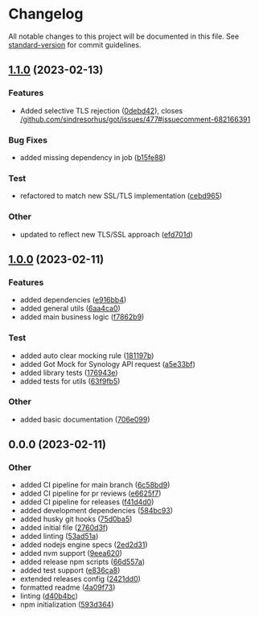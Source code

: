 # Changelog

All notable changes to this project will be documented in this file. See [standard-version](https://github.com/conventional-changelog/standard-version) for commit guidelines.

## [1.1.0](https://github.com/ulisesGascon/synology-chat-communicator/compare/v1.0.0...v1.1.0) (2023-02-13)


### Features

* Added selective TLS rejection ([0debd42](https://github.com/ulisesGascon/synology-chat-communicator/commits/0debd428a72290d2fcc44bb53a50a9eb128571f9)), closes [/github.com/sindresorhus/got/issues/477#issuecomment-682166391](https://github.com/UlisesGascon//github.com/sindresorhus/got/issues/477/issues/issuecomment-682166391)


### Bug Fixes

* added missing dependency in job ([b15fe88](https://github.com/ulisesGascon/synology-chat-communicator/commits/b15fe880eeb7b9ae636e25058fa0629c8abdd8a4))


### Test

* refactored to match new SSL/TLS implementation ([cebd965](https://github.com/ulisesGascon/synology-chat-communicator/commits/cebd96568c7235c875657fdc96e4350b58d2fc5f))


### Other

* updated to reflect new TLS/SSL approach ([efd701d](https://github.com/ulisesGascon/synology-chat-communicator/commits/efd701dd163edf8433f7e93699d66dfeadc374f4))

## [1.0.0](https://github.com/ulisesGascon/synology-chat-communicator/compare/v0.0.0...v1.0.0) (2023-02-11)


### Features

* added dependencies ([e916bb4](https://github.com/ulisesGascon/synology-chat-communicator/commits/e916bb4ecfebf45257072ca81b72f558ea4d7978))
* added general utils ([6aa4ca0](https://github.com/ulisesGascon/synology-chat-communicator/commits/6aa4ca093d251de6d23ab14e55251f5d9c71750c))
* added main business logic ([f7862b9](https://github.com/ulisesGascon/synology-chat-communicator/commits/f7862b9213a81e825a273e9dbeb8fdd251798e36))


### Test

* added auto clear mocking rule ([181197b](https://github.com/ulisesGascon/synology-chat-communicator/commits/181197b0556c94c2797b38010364fb4ac5311f48))
* added Got Mock for Synology API request ([a5e33bf](https://github.com/ulisesGascon/synology-chat-communicator/commits/a5e33bf8c3cd213161aedd38e4ae373e6bab8e7c))
* added library tests ([176943e](https://github.com/ulisesGascon/synology-chat-communicator/commits/176943e81110dac19897018f8d8bd383c3b3a632))
* added tests for utils ([63f9fb5](https://github.com/ulisesGascon/synology-chat-communicator/commits/63f9fb5363160ee4edcf3496b33ba2438bbf5dd8))


### Other

* added basic documentation ([706e099](https://github.com/ulisesGascon/synology-chat-communicator/commits/706e0993a0b2a8120a9edb50ed237386b5dadd1e))

## 0.0.0 (2023-02-11)


### Other

* added CI pipeline for main branch ([6c58bd9](https://github.com/ulisesGascon/synology-chat-communicator/commits/6c58bd9962a99dc08bfca0ca5ce3ded67654d7b8))
* added CI pipeline for pr reviews ([e6625f7](https://github.com/ulisesGascon/synology-chat-communicator/commits/e6625f7d0598f58e23d0cf3835d566e031d2022d))
* added CI pipeline for releases ([f41d4d0](https://github.com/ulisesGascon/synology-chat-communicator/commits/f41d4d019154d964a3cd33fe3f66f273fb7ef622))
* added development dependencies ([584bc93](https://github.com/ulisesGascon/synology-chat-communicator/commits/584bc9312dcc44a6720e9b8471c43fd09b119651))
* added husky git hooks ([75d0ba5](https://github.com/ulisesGascon/synology-chat-communicator/commits/75d0ba585ec53269bfec9ac4a7a0c7615a78c88d))
* added initial file ([2760d3f](https://github.com/ulisesGascon/synology-chat-communicator/commits/2760d3f1b77c9dffdf195bd69ecc3db84a83718a))
* added linting ([53ad51a](https://github.com/ulisesGascon/synology-chat-communicator/commits/53ad51a8f9d3e906e6cec047a9f2874c7a6ff895))
* added nodejs engine specs ([2ed2d31](https://github.com/ulisesGascon/synology-chat-communicator/commits/2ed2d3100d410ebf39434b68351cc8475c16ccc3))
* added nvm support ([9eea620](https://github.com/ulisesGascon/synology-chat-communicator/commits/9eea62014fd9ca3e83088baf98a09f44f745d4a3))
* added release npm scripts ([66d557a](https://github.com/ulisesGascon/synology-chat-communicator/commits/66d557ab2a674e550d0f92039c8774a6610b2839))
* added test support ([e836ca8](https://github.com/ulisesGascon/synology-chat-communicator/commits/e836ca852b1ab32f505e3f824edf86f3514a0564))
* extended releases config ([2421dd0](https://github.com/ulisesGascon/synology-chat-communicator/commits/2421dd0eb5281d3c616bfe0c7fcecbca33dc4cea))
* formatted readme ([4a09f73](https://github.com/ulisesGascon/synology-chat-communicator/commits/4a09f73c20a4166967dbe1fc9b6d23aa0406a885))
* linting ([d40b4bc](https://github.com/ulisesGascon/synology-chat-communicator/commits/d40b4bc650f72c1789eff57a2c25aab09b57d63c))
* npm initialization ([593d364](https://github.com/ulisesGascon/synology-chat-communicator/commits/593d36481ded74fbe9735a00e01cf037c66a11f5))
